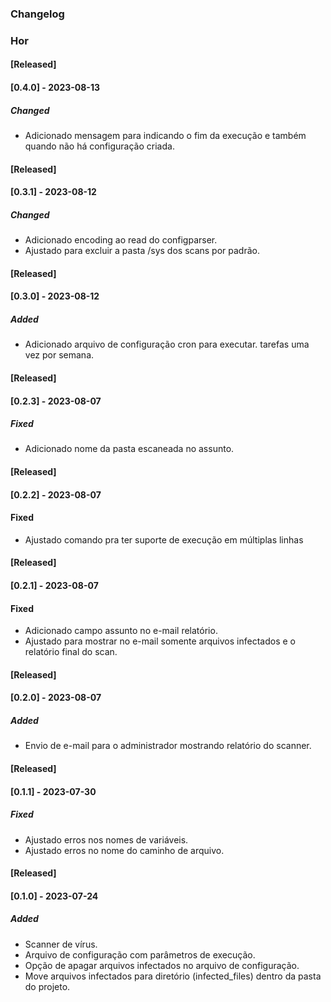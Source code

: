 ### Changelog
### Hor

#### [Released]
#### [0.4.0] - 2023-08-13
##### Changed
- Adicionado mensagem para indicando o fim da execução e também quando não há configuração criada.

#### [Released]
#### [0.3.1] - 2023-08-12
##### Changed
- Adicionado encoding ao read do configparser.
- Ajustado para excluir a pasta /sys dos scans por padrão.

#### [Released]
#### [0.3.0] - 2023-08-12
##### Added
- Adicionado arquivo de configuração cron para executar.
tarefas uma vez por semana. 

#### [Released]
#### [0.2.3] - 2023-08-07
##### Fixed
- Adicionado nome da pasta escaneada no assunto.

#### [Released]
#### [0.2.2] - 2023-08-07
#### Fixed
- Ajustado comando pra ter suporte de execução em múltiplas linhas

#### [Released]
#### [0.2.1] - 2023-08-07
#### Fixed
- Adicionado campo assunto no e-mail relatório.
- Ajustado para mostrar no e-mail somente arquivos 
  infectados e o relatório final do scan.

#### [Released]
#### [0.2.0] - 2023-08-07
##### Added
- Envio de e-mail para o administrador mostrando relatório do scanner.

#### [Released]
#### [0.1.1] - 2023-07-30
##### Fixed
- Ajustado erros nos nomes de variáveis.
- Ajustado erros no nome do caminho de arquivo.

#### [Released]
#### [0.1.0] - 2023-07-24
##### Added
- Scanner de vírus.
- Arquivo de configuração com parâmetros de execução.
- Opção de apagar arquivos infectados no arquivo de configuração.
- Move arquivos infectados para diretório (infected_files) dentro da pasta do projeto.
